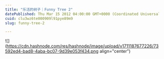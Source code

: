 ```yaml
---
title: "乐活的树子｜Funny Tree 2"
datePublished: Thu Mar 15 2012 04:00:00 GMT+0000 (Coordinated Universal Time)
cuid: clu3wz6te000909l91pye89m9
slug: funny-tree-2

---
```


![](https://cdn.hashnode.com/res/hashnode/image/upload/v1711187677226/73592ed4-bad8-4aba-bc07-9d39e053f434.png align="center")